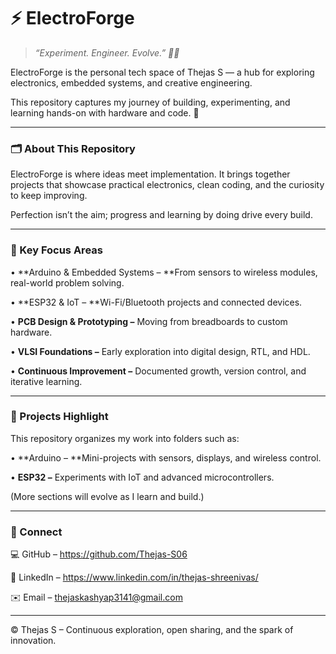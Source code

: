 # **⚡ ElectroForge**

> _“Experiment. Engineer. Evolve.” 🔧💡_

ElectroForge is the personal tech space of Thejas S — a hub for exploring electronics, embedded systems, and creative engineering.

This repository captures my journey of building, experimenting, and learning hands-on with hardware and code. 🚀
________________________________________
### **🗂️ About This Repository**

ElectroForge is where ideas meet implementation.
It brings together projects that showcase practical electronics, clean coding, and the curiosity to keep improving.

Perfection isn’t the aim; progress and learning by doing drive every build.
________________________________________
### **🌟 Key Focus Areas**

•	**Arduino & Embedded Systems – **From sensors to wireless modules, real-world problem solving.

•	**ESP32 & IoT – **Wi-Fi/Bluetooth projects and connected devices.

•	**PCB Design & Prototyping –** Moving from breadboards to custom hardware.

•	**VLSI Foundations –** Early exploration into digital design, RTL, and HDL.

•	**Continuous Improvement –** Documented growth, version control, and iterative learning.

________________________________________
### **🔧 Projects Highlight**

This repository organizes my work into folders such as:

•	**Arduino – **Mini-projects with sensors, displays, and wireless control.

•	**ESP32 –** Experiments with IoT and advanced microcontrollers.

(More sections will evolve as I learn and build.)

________________________________________
### **🤝 Connect**

💻 GitHub – https://github.com/Thejas-S06

🔗 LinkedIn – https://www.linkedin.com/in/thejas-shreenivas/

✉️ Email – thejaskashyap3141@gmail.com

________________________________________
© Thejas S – Continuous exploration, open sharing, and the spark of innovation.
